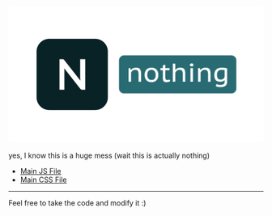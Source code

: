 ![nothing](images/readme.png)

yes, I know this is a huge mess (wait this is actually nothing)


- [Main JS File](https://github.com/liimee/nothing/blob/master/script.js)
- [Main CSS File](https://github.com/liimee/nothing/blob/master/style.css)

___
Feel free to take the code and modify it :)

